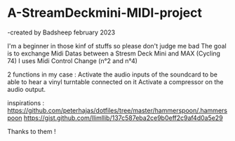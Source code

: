 # A-StreamDeckmini-MIDI-project

-created by Badsheep
february 2023

I'm a beginner in those kinf of stuffs so please don't judge me bad
The goal is to exchange Midi Datas between a Stresm Deck Mini and MAX (Cycling 74)
I uses Midi Control Change (n°2 and n°4)

2 functions in my case :
Activate the audio inputs of the soundcard to be able to hear a vinyl turntable connected on it
Activate a compressor on the audio output.

inspirations :
https://github.com/peterhajas/dotfiles/tree/master/hammerspoon/.hammerspoon
https://gist.github.com/llimllib/137c587eba2ce9b0eff2c9af4d0a5e29

Thanks to them !
